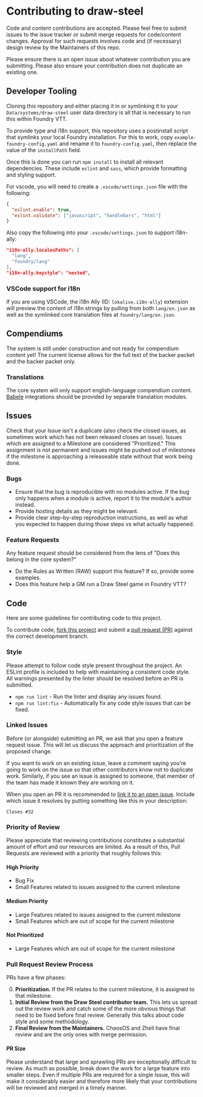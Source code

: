 # Contributing to draw-steel

Code and content contributions are accepted. Please feel free to submit issues to the issue tracker or submit merge requests for code/content changes. Approval for such requests involves code and (if necessary) design review by the Maintainers of this repo.

Please ensure there is an open issue about whatever contribution you are submitting. Please also ensure your contribution does not duplicate an existing one.

## Developer Tooling

Cloning this repository and either placing it in or symlinking it to your `Data/systems/draw-steel` user data directory is all that is necessary to run this within Foundry VTT.

To provide type and i18n support, this repository uses a postinstall script that symlinks your local Foundry installation. For this to work, copy `example-foundry-config.yaml` and rename it to `foundry-config.yaml`, then replace the value of the `installPath` field.

Once this is done you can run `npm install` to install all relevant dependencies. These include `eslint` and `sass`, which provide formatting and styling support.

For vscode, you will need to create a `.vscode/settings.json` file with the following:

```json
{
  "eslint.enable": true,
  "eslint.validate": ["javascript", "handlebars", "html"]
}
```

Also copy the following into your `.vscode/settings.json` to support i18n-ally:
```json
"i18n-ally.localesPaths": [
  "lang",
  "foundry/lang"
],
"i18n-ally.keystyle": "nested",
```

### VSCode support for i18n

If you are using VSCode, the i18n Ally (ID: `lokalise.i18n-ally`) extension will preview the content of i18n strings by pulling from both `lang/en.json` as well as the symlinked core translation files at `foundry/lang/en.json`.

## Compendiums

The system is still under construction and not ready for compendium content yet! The current license allows for the full text of the backer packet and the backer packet only.

### Translations

The core system will only support english-language compendium content. [Babele](https://foundryvtt.com/packages/babele) integrations should be provided by separate translation modules.

## Issues

Check that your Issue isn't a duplicate (also check the closed issues, as sometimes work which has not been released closes an issue). Issues which are assigned to a Milestone are considered "Prioritized." This assignment is not permanent and issues might be pushed out of milestones if the milestone is approaching a releaseable state without that work being done.

### Bugs

- Ensure that the bug is reproducible with no modules active. If the bug only happens when a module is active, report it to the module's author instead.
- Provide hosting details as they might be relevant.
- Provide clear step-by-step reproduction instructions, as well as what you expected to happen during those steps vs what actually happened.

### Feature Requests

Any feature request should be considered from the lens of "Does this belong in the core system?"
- Do the Rules as Written (RAW) support this feature? If so, provide some examples.
- Does this feature help a GM run a Draw Steel game in Foundry VTT?

## Code

Here are some guidelines for contributing code to this project.

To contribute code, [fork this project](https://docs.github.com/en/get-started/quickstart/fork-a-repo) and submit a [pull request (PR)](https://docs.github.com/en/get-started/quickstart/contributing-to-projects#making-a-pull-request) against the correct development branch.

### Style

Please attempt to follow code style present throughout the project. An ESLint profile is included to help with maintaining a consistent code style. All warnings presented by the linter should be resolved before an PR is submitted.

- `npm run lint` - Run the linter and display any issues found.
- `npm run lint:fix` - Automatically fix any code style issues that can be fixed.

### Linked Issues

Before (or alongside) submitting an PR, we ask that you open a feature request issue. This will let us discuss the approach and prioritization of the proposed change.

If you want to work on an existing issue, leave a comment saying you're going to work on the issue so that other contributors know not to duplicate work. Similarly, if you see an issue is assigned to someone, that member of the team has made it known they are working on it.

When you open an PR it is recommended to [link it to an open issue](https://docs.github.com/en/issues/tracking-your-work-with-issues/linking-a-pull-request-to-an-issue). Include which issue it resolves by putting something like this in your description:

```text
Closes #32
```

### Priority of Review

Please appreciate that reviewing contributions constitutes a substantial amount of effort and our resources are limited. As a result of this, Pull Requests are reviewed with a priority that roughly follows this:

#### High Priority

- Bug Fix
- Small Features related to issues assigned to the current milestone

#### Medium Priority

- Large Features related to issues assigned to the current milestone
- Small Features which are out of scope for the current milestone

#### Not Prioritized

- Large Features which are out of scope for the current milestone

### Pull Request Review Process

PRs have a few phases:

0. **Prioritization.** If the PR relates to the current milestone, it is assigned to that milestone.
1. **Initial Review from the Draw Steel contributor team.** This lets us spread out the review work and catch some of the more obvious things that need to be fixed before final review. Generally this talks about code style and some methodology.
2. **Final Review from the Maintainers.** ChaosOS and Zhell have final review and are the only ones with merge permission.

#### PR Size

Please understand that large and sprawling PRs are exceptionally difficult to review. As much as possible, break down the work for a large feature into smaller steps. Even if multiple PRs are required for a single Issue, this will make it considerably easier and therefore more likely that your contributions will be reviewed and merged in a timely manner.
